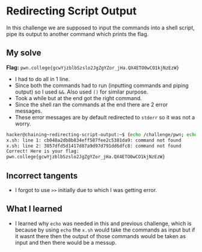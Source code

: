 # Redirecting Script Output
In this challenge we are supposed to input the commands into a shell script, pipe its output to another command which prints the flag.

## My solve
**Flag:** `pwn.college{gcwYjzblbSzslo2JgZgYZor_jHa.QX4ETO0wCO1kjNzEzW}`

- I had to do all in 1 line.
- Since both the commands had to run (inputting commands and piping output) so I used `&&`. Also used `()` for similar purpose.
- Took a while but at the end got the right command.
- Since the shell ran the commands at the end there are 2 error messages.
- These error messages are by default redirected to `stderr` so it was not a worry.

```bash
hacker@chaining~redirecting-script-output:~$ (echo /challenge/pwn; echo /challenge/college) >> x.sh && bash x.sh | /challenge/solve  
x.sh: line 1: cb048a2db8b834eff587fee2c5381da9: command not found
x.sh: line 2: 3857dfd5d1417d87a9d97d791dd6dfc8: command not found
Correct! Here is your flag:
pwn.college{gcwYjzblbSzslo2JgZgYZor_jHa.QX4ETO0wCO1kjNzEzW}
```

## Incorrect tangents
- I forgot to use `>>` initially due to which I was getting error.

## What I learned
- I learned why `echo` was needed in this and previous challenge, which is because by using `echo` the `x.sh` would take the commands as input but if it wasnt there then the output of those commands would be taken as input and then there would be a messup.
